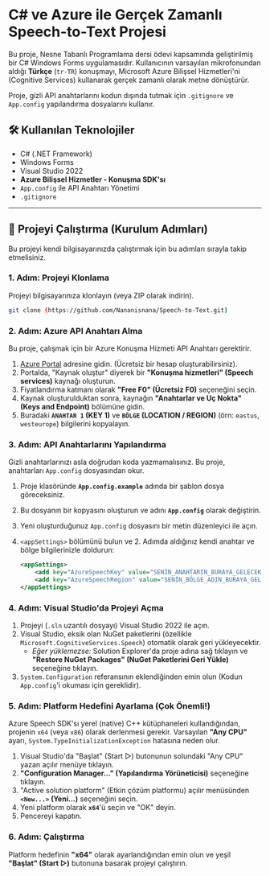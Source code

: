 # C# ve Azure ile Gerçek Zamanlı Speech-to-Text Projesi

Bu proje, Nesne Tabanlı Programlama dersi ödevi kapsamında geliştirilmiş bir C# Windows Forms uygulamasıdır. Kullanıcının varsayılan mikrofonundan aldığı **Türkçe** (`tr-TR`) konuşmayı, Microsoft Azure Bilişsel Hizmetleri'ni (Cognitive Services) kullanarak gerçek zamanlı olarak metne dönüştürür.

Proje, gizli API anahtarlarını kodun dışında tutmak için `.gitignore` ve `App.config` yapılandırma dosyalarını kullanır.

## 🛠 Kullanılan Teknolojiler

* C# (.NET Framework)
* Windows Forms
* Visual Studio 2022
* **Azure Bilişsel Hizmetler - Konuşma SDK'sı**
* `App.config` ile API Anahtarı Yönetimi
* `.gitignore`

---

## 🚀 Projeyi Çalıştırma (Kurulum Adımları)

Bu projeyi kendi bilgisayarınızda çalıştırmak için bu adımları sırayla takip etmelisiniz.

### 1. Adım: Projeyi Klonlama

Projeyi bilgisayarınıza klonlayın (veya ZIP olarak indirin).

```bash
git clone (https://github.com/Nananisnana/Speech-to-Text.git)
```

### 2. Adım: Azure API Anahtarı Alma

Bu proje, çalışmak için bir Azure Konuşma Hizmeti API Anahtarı gerektirir.

1.  [Azure Portal](https://portal.azure.com/) adresine gidin. (Ücretsiz bir hesap oluşturabilirsiniz).
2.  Portalda, "Kaynak oluştur" diyerek bir **"Konuşma hizmetleri" (Speech services)** kaynağı oluşturun.
3.  Fiyatlandırma katmanı olarak **"Free F0" (Ücretsiz F0)** seçeneğini seçin.
4.  Kaynak oluşturulduktan sonra, kaynağın **"Anahtarlar ve Uç Nokta" (Keys and Endpoint)** bölümüne gidin.
5.  Buradaki **`ANAHTAR 1` (KEY 1)** ve **`BÖLGE` (LOCATION / REGION)** (örn: `eastus`, `westeurope`) bilgilerini kopyalayın.

### 3. Adım: API Anahtarlarını Yapılandırma

Gizli anahtarlarınızı asla doğrudan koda yazmamalısınız. Bu proje, anahtarları `App.config` dosyasından okur.

1.  Proje klasöründe **`App.config.example`** adında bir şablon dosya göreceksiniz.
2.  Bu dosyanın bir kopyasını oluşturun ve adını **`App.config`** olarak değiştirin.
3.  Yeni oluşturduğunuz `App.config` dosyasını bir metin düzenleyici ile açın.
4.  `<appSettings>` bölümünü bulun ve 2. Adımda aldığınız kendi anahtar ve bölge bilgilerinizle doldurun:

    ```xml
    <appSettings>
        <add key="AzureSpeechKey" value="SENİN_ANAHTARIN_BURAYA_GELECEK" />
        <add key="AzureSpeechRegion" value="SENİN_BÖLGE_ADIN_BURAYA_GELECEK" />
    </appSettings>
    ```

### 4. Adım: Visual Studio'da Projeyi Açma

1.  Projeyi (`.sln` uzantılı dosyayı) Visual Studio 2022 ile açın.
2.  Visual Studio, eksik olan NuGet paketlerini (özellikle `Microsoft.CognitiveServices.Speech`) otomatik olarak geri yükleyecektir.
    * *Eğer yüklemezse:* Solution Explorer'da proje adına sağ tıklayın ve **"Restore NuGet Packages" (NuGet Paketlerini Geri Yükle)** seçeneğine tıklayın.
3.  `System.Configuration` referansının eklendiğinden emin olun (Kodun `App.config`'i okuması için gereklidir).

### 5. Adım: Platform Hedefini Ayarlama (Çok Önemli!)

Azure Speech SDK'sı yerel (native) C++ kütüphaneleri kullandığından, projenin `x64` (veya `x86`) olarak derlenmesi gerekir. Varsayılan **"Any CPU"** ayarı, `System.TypeInitializationException` hatasına neden olur.

1.  Visual Studio'da "Başlat" (Start ▷) butonunun solundaki "Any CPU" yazan açılır menüye tıklayın.
2.  **"Configuration Manager..." (Yapılandırma Yörüneticisi)** seçeneğine tıklayın.
3.  "Active solution platform" (Etkin çözüm platformu) açılır menüsünden **`<New...>` (Yeni...)** seçeneğini seçin.
4.  Yeni platform olarak **`x64`**'ü seçin ve "OK" deyin.
5.  Pencereyi kapatın.

### 6. Adım: Çalıştırma

Platform hedefinin **"x64"** olarak ayarlandığından emin olun ve yeşil **"Başlat" (Start ▷)** butonuna basarak projeyi çalıştırın.
